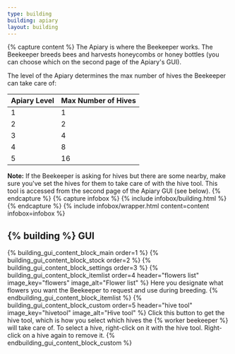 ```yaml
---
type: building
building: apiary
layout: building
---
```

{% capture content %}
The Apiary is where the Beekeeper works. The Beekeeper breeds bees and harvests honeycombs or honey bottles (you can
choose which on the second page of the Apiary's GUI).

The level of the Apiary determines the max number of hives the Beekeeper can take care of:

| Apiary Level | Max Number of Hives |
|--------------|---------------------|
| 1            | 1                   |
| 2            | 2                   |
| 3            | 4                   |
| 4            | 8                   |
| 5            | 16                  |

**Note:** If the Beekeeper is asking for hives but there are some nearby, make sure you've set the hives for them to
take care of with the hive tool. This tool is accessed from the second page of the Apiary GUI (see below).
{% endcapture %}
{% capture infobox %}
{% include infobox/building.html %}
{% endcapture %}
{% include infobox/wrapper.html content=content infobox=infobox %}

## {% building %} GUI

{% building_gui_content_block_main order=1 %}
{% building_gui_content_block_stock order=2 %}
{% building_gui_content_block_settings order=3 %}
{% building_gui_content_block_itemlist order=4 header="flowers list" image_key="flowers" image_alt="Flower list" %}
Here you designate what flowers you want the Beekeeper to request and use during breeding.
{% endbuilding_gui_content_block_itemlist %}
{% building_gui_content_block_custom order=5 header="hive tool" image_key="hivetool" image_alt="Hive tool" %}
Click this button to get the hive tool, which is how you select which hives the {% worker beekeeper %} will take care of. To select a hive, right-click on it with the hive tool. Right-click on a hive again to remove it.
{% endbuilding_gui_content_block_custom %}